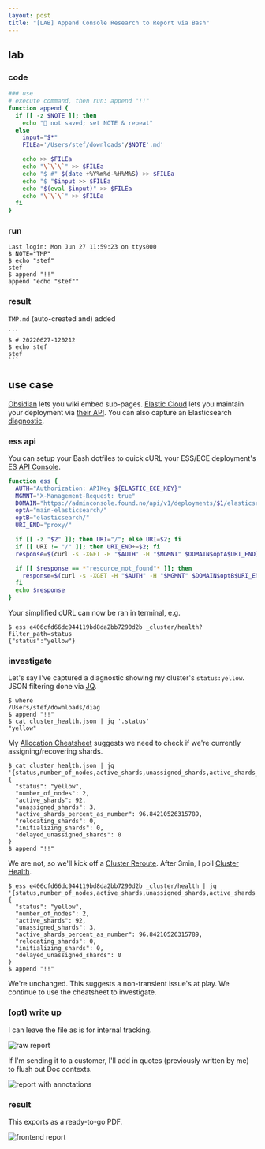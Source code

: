```yaml
---
layout: post 
title: "[LAB] Append Console Research to Report via Bash"
---
```


## lab

### code

```bash
### use
# execute command, then run: append "!!"
function append {
  if [[ -z $NOTE ]]; then
    echo "👻 not saved; set NOTE & repeat"
  else
    input="$*"
    FILEa='/Users/stef/downloads'/$NOTE'.md'

    echo >> $FILEa
    echo "\`\`\`" >> $FILEa
    echo "$ #" $(date +%Y%m%d-%H%M%S) >> $FILEa
    echo "$ "$input >> $FILEa
    echo "$(eval $input)" >> $FILEa
    echo "\`\`\`" >> $FILEa
  fi
}
```

### run

```
Last login: Mon Jun 27 11:59:23 on ttys000
$ NOTE="TMP"
$ echo "stef"
stef
$ append "!!"
append "echo "stef""
```

### result
`TMP.md` (auto-created and) added
`````````
```
$ # 20220627-120212
$ echo stef
stef
```
`````````

## use case

[Obsidian](https://obsidian.md/) lets you wiki embed sub-pages. 
[Elastic Cloud](https://cloud.elastic.co) lets you maintain your deployment
via [their API](https://www.elastic.co/guide/en/cloud/current/ec-restful-api.html). 
You can also capture an Elasticsearch [diagnostic](https://github.com/elastic/support-diagnostics#usage-examples).

### ess api

You can setup your Bash dotfiles to quick cURL your ESS/ECE deployment's 
[ES API Console](https://www.elastic.co/guide/en/cloud/current/ec-api-console.html).

```bash
function ess {
  AUTH="Authorization: APIKey ${ELASTIC_ECE_KEY}"
  MGMNT="X-Management-Request: true"
  DOMAIN="https://adminconsole.found.no/api/v1/deployments/$1/elasticsearch/"
  optA="main-elasticsearch/"
  optB="elasticsearch/"
  URI_END="proxy/"

  if [[ -z "$2" ]]; then URI="/"; else URI=$2; fi
  if [[ URI != "/" ]]; then URI_END+=$2; fi
  response=$(curl -s -XGET -H "$AUTH" -H "$MGMNT" $DOMAIN$optA$URI_END)

  if [[ $response == *"resource_not_found"* ]]; then
    response=$(curl -s -XGET -H "$AUTH" -H "$MGMNT" $DOMAIN$optB$URI_END)
  fi
  echo $response
}
```

Your simplified cURL can now be ran in terminal, e.g.

```
$ ess e406cfd66dc944119bd8da2bb7290d2b _cluster/health?filter_path=status
{"status":"yellow"}
```

### investigate

Let's say I've captured a diagnostic showing my cluster's `status:yellow`. 
JSON filtering done via [JQ](https://stedolan.github.io/jq/manual).

```
$ where
/Users/stef/downloads/diag
$ append "!!"
$ cat cluster_health.json | jq '.status'
"yellow"
```

My [Allocation Cheatsheet](https://github.com/stefnestor/elastic/blob/main/Elasticsearch/Index/Shard/Allocation/allocation%20cheatsheet.pdf) 
suggests we need to check if we're currently assigning/recovering shards.

```
$ cat cluster_health.json | jq '{status,number_of_nodes,active_shards,unassigned_shards,active_shards_percent_as_number,relocating_shards,initializing_shards,delayed_unassigned_shards}'
{
  "status": "yellow",
  "number_of_nodes": 2,
  "active_shards": 92,
  "unassigned_shards": 3,
  "active_shards_percent_as_number": 96.84210526315789,
  "relocating_shards": 0,
  "initializing_shards": 0,
  "delayed_unassigned_shards": 0
}
$ append "!!"
```

We are not, so we'll kick off a [Cluster Reroute](https://www.elastic.co/guide/en/elasticsearch/reference/current/cluster-reroute.html). 
After 3min, I poll [Cluster Health](https://www.elastic.co/guide/en/elasticsearch/reference/current/cluster-health.html).

```
$ ess e406cfd66dc944119bd8da2bb7290d2b _cluster/health | jq '{status,number_of_nodes,active_shards,unassigned_shards,active_shards_percent_as_number,relocating_shards,initializing_shards,delayed_unassigned_shards}'
{
  "status": "yellow",
  "number_of_nodes": 2,
  "active_shards": 92,
  "unassigned_shards": 3,
  "active_shards_percent_as_number": 96.84210526315789,
  "relocating_shards": 0,
  "initializing_shards": 0,
  "delayed_unassigned_shards": 0
}
$ append "!!"
```

We're unchanged. This suggests a non-transient issue's at play. We 
continue to use the cheatsheet to investigate.

### (opt) write up

I can leave the file as is for internal tracking. 

![raw report](/images/2022-06-27-bash-append-research-to-report-A.png)


If I'm sending it to a customer, I'll add in quotes (previously written 
by me) to flush out Doc contexts.

![report with annotations](/images/2022-06-27-bash-append-research-to-report-B.png)

### result

This exports as a ready-to-go PDF.

![frontend report](/images/2022-06-27-bash-append-research-to-report-C.png)

